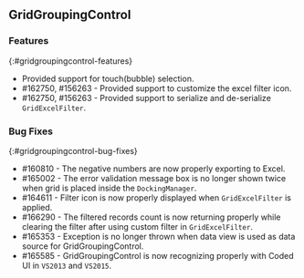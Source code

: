 ## GridGroupingControl

### Features
{:#gridgroupingcontrol-features}

* Provided support for touch(bubble) selection.
* \#162750, \#156263 - Provided support to customize the excel filter icon.
* \#162750, \#156263 - Provided support to serialize and de-serialize `GridExcelFilter`.

### Bug Fixes
{:#gridgroupingcontrol-bug-fixes}

* \#160810 - The negative numbers are now properly exporting to Excel.
* \#165002 - The error validation message box is no longer shown twice when grid is placed inside the `DockingManager`.
* \#164611 - Filter icon is now properly displayed when `GridExcelFilter` is applied.
* \#166290 - The filtered records count is now returning properly while clearing the filter after using custom filter in `GridExcelFilter`.
* \#165353 - Exception is no longer thrown when data view is used as data source for GridGroupingControl.
* \#165585 - GridGroupingControl is now recognizing properly with Coded UI in `VS2013` and `VS2015`.